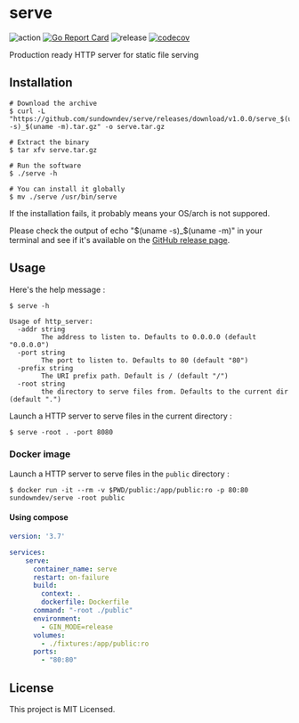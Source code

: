 # serve

![action](https://img.shields.io/endpoint.svg?url=https://actions-badge.atrox.dev/sundowndev/serve/badge?ref=master)
[![Go Report Card](https://goreportcard.com/badge/github.com/sundowndev/serve)](https://goreportcard.com/report/github.com/sundowndev/serve)
![release](https://img.shields.io/github/release/SundownDEV/serve.svg)
[![codecov](https://codecov.io/gh/sundowndev/serve/branch/master/graph/badge.svg)](https://codecov.io/gh/sundowndev/serve)

Production ready HTTP server for static file serving

## Installation

```
# Download the archive
$ curl -L "https://github.com/sundowndev/serve/releases/download/v1.0.0/serve_$(uname -s)_$(uname -m).tar.gz" -o serve.tar.gz

# Extract the binary
$ tar xfv serve.tar.gz

# Run the software
$ ./serve -h

# You can install it globally
$ mv ./serve /usr/bin/serve
```

If the installation fails, it probably means your OS/arch is not suppored.

Please check the output of echo "$(uname -s)_$(uname -m)" in your terminal and see if it's available on the [GitHub release page](https://github.com/sundowndev/serve/releases).

## Usage

Here's the help message :

```
$ serve -h

Usage of http_server:
  -addr string
    	The address to listen to. Defaults to 0.0.0.0 (default "0.0.0.0")
  -port string
    	The port to listen to. Defaults to 80 (default "80")
  -prefix string
    	The URI prefix path. Default is / (default "/")
  -root string
    	the directory to serve files from. Defaults to the current dir (default ".")
```

Launch a HTTP server to serve files in the current directory :

```
$ serve -root . -port 8080 
```

### Docker image

Launch a HTTP server to serve files in the `public` directory :

```
$ docker run -it --rm -v $PWD/public:/app/public:ro -p 80:80 sundowndev/serve -root public
```

#### Using compose

```yml
version: '3.7'

services:
    serve:
      container_name: serve
      restart: on-failure
      build:
        context: .
        dockerfile: Dockerfile
      command: "-root ./public"
      environment:
        - GIN_MODE=release
      volumes:
        - ./fixtures:/app/public:ro
      ports:
        - "80:80"
```

## License

This project is MIT Licensed.
